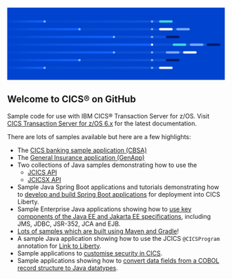 ![](https://raw.githubusercontent.com/cicsdev/.github/main/profile/ibm-cics-on-github-lead-banner.svg)

## Welcome to CICS® on GitHub

Sample code for use with IBM CICS® Transaction Server for z/OS. Visit [CICS Transaction Server for z/OS 6.x](https://www.ibm.com/docs/cics-ts/6.x) for the latest documentation.

There are lots of samples available but here are a few highlights:

- The [CICS banking sample application (CBSA)](https://github.com/cicsdev/cics-banking-sample-application-cbsa)
- The [General Insurance application (GenApp)](https://github.com/cicsdev/cics-genapp) 
- Two collections of Java samples demonstrating how to use the
  * [JCICS API](https://github.com/cicsdev/cics-java-jcics-samples)
  * [JCICSX API](https://github.com/cicsdev/cics-java-jcicsx-samples)
- Sample Java Spring Boot applications and tutorials demonstrating how to [develop and build Spring Boot applications](https://github.com/search?q=topic%3Aspring-boot+org%3Acicsdev+archived%3Afalse&type=repositories) for deployment into CICS Liberty.
- Sample Enterprise Java applications showing how to [use key components of the Java EE and Jakarta EE specifications](https://github.com/search?q=topic%3Ajavaee+org%3Acicsdev+archived%3Afalse&type=repositories), including JMS, JDBC, JSR-352, JCA and EJB.
- [Lots of samples which are built using Maven and Gradle](https://github.com/search?q=topic%3Amaven-pom+org%3Acicsdev+archived%3Afalse&type=repositories)!
- A sample Java application showing how to use the JCICS `@CICSProgram` annotation for [Link to Liberty](https://github.com/cicsdev/cics-java-liberty-link).
- Sample applications to [customise security in CICS](https://github.com/search?q=topic%3Asecurity+org%3Acicsdev+archived%3Afalse&type=repositories).
- Sample applications showing how to [convert data fields from a COBOL record structure to  Java datatypes](https://github.com/search?q=topic%3Arecord-generator+org%3Acicsdev+archived%3Afalse&type=repositories).
